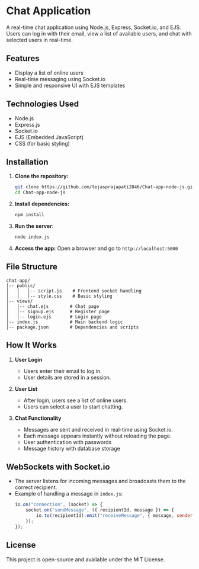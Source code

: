 # Chat Application

A real-time chat application using Node.js, Express, Socket.io, and EJS. Users can log in with their email, view a list of available users, and chat with selected users in real-time.

## Features
- Display a list of online users
- Real-time messaging using Socket.io
- Simple and responsive UI with EJS templates

## Technologies Used
- Node.js
- Express.js
- Socket.io
- EJS (Embedded JavaScript)
- CSS (for basic styling)

## Installation

1. **Clone the repository:**
   ```bash
   git clone https://github.com/tejasprajapati2846/Chat-app-node-js.git
   cd Chat-app-node-js
   ```

2. **Install dependencies:**
   ```bash
   npm install
   ```

3. **Run the server:**
   ```bash
   node index.js
   ```

4. **Access the app:**
   Open a browser and go to `http://localhost:5000`

## File Structure
```
chat-app/
│-- public/
│   │   │-- script.js    # Frontend socket handling
│   │   │-- style.css    # Basic styling
│-- views/
│   │-- chat.ejs        # Chat page
│   │-- signup.ejs      # Register page
│   │-- login.ejs       # Login page
│-- index.js            # Main backend logic
│-- package.json        # Dependencies and scripts
```

## How It Works
1. **User Login**
   - Users enter their email to log in.
   - User details are stored in a session.

2. **User List**
   - After login, users see a list of online users.
   - Users can select a user to start chatting.

3. **Chat Functionality**
   - Messages are sent and received in real-time using Socket.io.
   - Each message appears instantly without reloading the page.
   - User authentication with passwords
   - Message history with database storage

## WebSockets with Socket.io
- The server listens for incoming messages and broadcasts them to the correct recipient.
- Example of handling a message in `index.js`:
  ```javascript
  io.on("connection", (socket) => {
      socket.on("sendMessage", ({ recipientId, message }) => {
          io.to(recipientId).emit("receiveMessage", { message, senderId: socket.id });
      });
  });
  ```
  
## License
This project is open-source and available under the MIT License.

